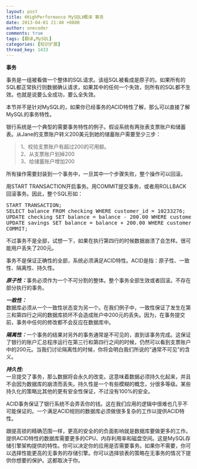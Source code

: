 ```yaml
---
layout: post
title: 《HighPerformance MySQL》概译 事务
date: 2013-04-01 21:40 +0800
author: onecoder
comments: true
tags: [翻译,MySQL]
categories: [知识扩展]
thread_key: 1433
---
```

<p>
	<strong>事务</strong></p>
<p>
	事务是一组被看做一个整体的SQL请求。该组SQL被看成是原子的。如果所有的SQL都正常执行则数据确认请求，如果其中的任何一个失效，则所有的SQL都不生效。也就是说要么全成功，要么全失效。</p>
<p>
	本节并不是针对MySQL的，如果你已经事务的ACID特性了解，那么可以直接了解MySQL的事务特性。</p>
<p>
	银行系统是一个典型的需要事务特性的例子。假设系统有两张表支票账户和储蓄表。从Jane的支票账户转义200美元到她的储蓄账户需要至少三步：</p>
<blockquote>
	<p>
		1、校验支票账户有超过200的可用额。<br />
		2、从支票账户划掉200<br />
		3、给储蓄账户增加200</p>
</blockquote>
<p>
	所有操作需要封装到一个事务中，一旦其中一个步骤失败，整个操作可以回滚。</p>
<p>
	用START TRANSACTION开启事务。用COMMIT提交事务，或者用ROLLBACK回滚事务。因此，整个SQL形如：</p>
<pre class="brush:sql;first-line:1;pad-line-numbers:true;highlight:null;collapse:false;">
START TRANSACTION;
SELECT balance FROM checking WHERE customer_id = 10233276;
UPDATE checking SET balance = balance - 200.00 WHERE customer_id = 10233276;
UPDATE savings SET balance = balance + 200.00 WHERE customer_id = 10233276;
COMMIT;
</pre>
<p>
	不过事务不是全部，试想一下，如果在执行第四行的时候数据崩溃了会怎样。很可能用户丢失了200元。</p>
<p>
	事务不是保证正确性的全部，系统必须满足ACID特性。ACID是指：原子性、一致性、隔离性、持久性。</p>
<p>
	<em><strong>原子性：</strong></em>事务必须作为一个不可分割的整体。整个事务全部生效或者回滚。不存在部分执行的事务。</p>
<p>
	<strong><em>一致性：</em></strong><br />
	数据库必须从一个一致性状态变为另一个。在我们例子中，一致性保证了发生在第三和第四行之间的数据库损坏不会造成账户中200元的丢失。因为，在事务提交前，事务中任何的修改都不会反应在数据库中。</p>
<p>
	<strong><em>隔离性：</em></strong>一个事务的结果对另外的事务通常是不可见的，直到该事务完成。这保证了银行的账户汇总程序运行在第三行和第四行之间的时候，仍然可以看到支票账户中的200元。当我们讨论隔离性的时候，你将会明白我们所说的&quot;通常不可见&quot;的含义。</p>
<p>
	<em><strong>持久性:</strong></em><br />
	一旦提交了事务，那么数据将会永久的改变。这意味着数据必须持久化起来，并且不会因为数据库的崩溃而丢失。持久性是一个有些模糊的概念，分很多等级。某些持久化的策略比其他的更有安全性保证，不过没有100%的安全。</p>
<p>
	ACID事务保证了银行系统不会弄丢你的钱。这在我们应用的逻辑中很难也几乎不可能保证的。一个满足ACID规则的数据库必须做很多复杂的工作以提供ACID特性。</p>
<p>
	跟提高锁的精确范围一样，更高的安全的的负面影响就是数据库要做更多的工作。提供ACID特性的数据库需要更多的CPU、内存利用率和磁盘空间。这是MySQL存储引擎架构提供的特性。你可以决定你的应用是否需要事务。如果你不需要，你可以选择性能更高的无事务的存储引擎。你可以选择锁表的策略在无事务的情况下提供你想要的保护。这都取决于你。</p>

